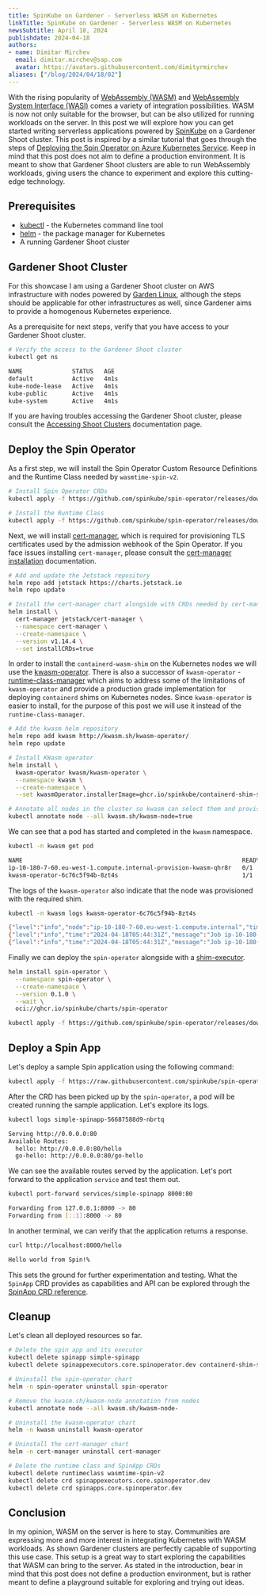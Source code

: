 ```yaml
---
title: SpinKube on Gardener - Serverless WASM on Kubernetes
linkTitle: SpinKube on Gardener - Serverless WASM on Kubernetes
newsSubtitle: April 18, 2024
publishdate: 2024-04-18
authors:
- name: Dimitar Mirchev
  email: dimitar.mirchev@sap.com
  avatar: https://avatars.githubusercontent.com/dimityrmirchev
aliases: ["/blog/2024/04/18/02"]
---
```


With the rising popularity of [WebAssembly (WASM)](https://webassembly.org/) and [WebAssembly System Interface (WASI)](https://wasi.dev/) comes a variety of integration possibilities. WASM is now not only suitable for the browser, but can be also utilized for running workloads on the server. In this post we will explore how you can get started writing serverless applications powered by [SpinKube](https://www.spinkube.dev/) on a Gardener Shoot cluster. This post is inspired by a similar tutorial that goes through the steps of [Deploying the Spin Operator on Azure Kubernetes Service](https://www.spinkube.dev/docs/spin-operator/tutorials/deploy-on-azure-kubernetes-service/). Keep in mind that this post does not aim to define a production environment. It is meant to show that Gardener Shoot clusters are able to run WebAssembly workloads, giving users the chance to experiment and explore this cutting-edge technology.

## Prerequisites

- [kubectl](https://kubernetes.io/docs/reference/kubectl/) - the Kubernetes command line tool
- [helm](https://helm.sh/) - the package manager for Kubernetes
- A running Gardener Shoot cluster

## Gardener Shoot Cluster

For this showcase I am using a Gardener Shoot cluster on AWS infrastructure with nodes powered by [Garden Linux](https://github.com/gardenlinux/gardenlinux), although the steps should be applicable for other infrastructures as well, since Gardener aims to provide a homogenous Kubernetes experience.

As a prerequisite for next steps, verify that you have access to your Gardener Shoot cluster.

```bash
# Verify the access to the Gardener Shoot cluster
kubectl get ns

NAME              STATUS   AGE
default           Active   4m1s
kube-node-lease   Active   4m1s
kube-public       Active   4m1s
kube-system       Active   4m1s
```

If you are having troubles accessing the Gardener Shoot cluster, please consult the [Accessing Shoot Clusters](https://gardener.cloud/docs/gardener/shoot_access/) documentation page.

## Deploy the Spin Operator

As a first step, we will install the Spin Operator Custom Resource Definitions and the Runtime Class needed by `wasmtime-spin-v2`.

```bash
# Install Spin Operator CRDs
kubectl apply -f https://github.com/spinkube/spin-operator/releases/download/v0.1.0/spin-operator.crds.yaml

# Install the Runtime Class
kubectl apply -f https://github.com/spinkube/spin-operator/releases/download/v0.1.0/spin-operator.runtime-class.yaml
```

Next, we will install [cert-manager](https://github.com/cert-manager/cert-manager), which is required for provisioning TLS certificates used by the admission webhook of the Spin Operator. If you face issues installing `cert-manager`, please consult the [cert-manager installation](https://cert-manager.io/docs/installation/helm/) documentation.

```bash
# Add and update the Jetstack repository
helm repo add jetstack https://charts.jetstack.io
helm repo update

# Install the cert-manager chart alongside with CRDs needed by cert-manager
helm install \
  cert-manager jetstack/cert-manager \
  --namespace cert-manager \
  --create-namespace \
  --version v1.14.4 \
  --set installCRDs=true
```

In order to install the `containerd-wasm-shim` on the Kubernetes nodes we will use the [kwasm-operator](https://kwasm.sh/). There is also a successor of `kwasm-operator` - [runtime-class-manager](https://github.com/spinkube/runtime-class-manager) which aims to address some of the limitations of `kwasm-operator` and provide a production grade implementation for deploying `containerd` shims on Kubernetes nodes. Since `kwasm-operator` is easier to install, for the purpose of this post we will use it instead of the `runtime-class-manager`.

```bash
# Add the kwasm helm repository
helm repo add kwasm http://kwasm.sh/kwasm-operator/
helm repo update

# Install KWasm operator
helm install \
  kwasm-operator kwasm/kwasm-operator \
  --namespace kwasm \
  --create-namespace \
  --set kwasmOperator.installerImage=ghcr.io/spinkube/containerd-shim-spin/node-installer:v0.13.1

# Annotate all nodes in the cluster so kwasm can select them and provision the required containerd shim
kubectl annotate node --all kwasm.sh/kwasm-node=true
```

We can see that a pod has started and completed in the `kwasm` namespace.

```bash
kubectl -n kwasm get pod

NAME                                                              READY   STATUS      RESTARTS   AGE
ip-10-180-7-60.eu-west-1.compute.internal-provision-kwasm-qhr8r   0/1     Completed   0          8s
kwasm-operator-6c76c5f94b-8zt4s                                   1/1     Running     0          15s
```

The logs of the `kwasm-operator` also indicate that the node was provisioned with the required shim.

```bash
kubectl -n kwasm logs kwasm-operator-6c76c5f94b-8zt4s

{"level":"info","node":"ip-10-180-7-60.eu-west-1.compute.internal","time":"2024-04-18T05:44:25Z","message":"Trying to Deploy on ip-10-180-7-60.eu-west-1.compute.internal"}
{"level":"info","time":"2024-04-18T05:44:31Z","message":"Job ip-10-180-7-60.eu-west-1.compute.internal-provision-kwasm is still Ongoing"}
{"level":"info","time":"2024-04-18T05:44:31Z","message":"Job ip-10-180-7-60.eu-west-1.compute.internal-provision-kwasm is Completed. Happy WASMing"}
```

Finally we can deploy the `spin-operator` alongside with a [shim-executor](https://www.spinkube.dev/docs/glossary/#spin-app-executor-crd).

```bash
helm install spin-operator \
  --namespace spin-operator \
  --create-namespace \
  --version 0.1.0 \
  --wait \
  oci://ghcr.io/spinkube/charts/spin-operator

kubectl apply -f https://github.com/spinkube/spin-operator/releases/download/v0.1.0/spin-operator.shim-executor.yaml
```

## Deploy a Spin App

Let's deploy a sample Spin application using the following command:

```bash
kubectl apply -f https://raw.githubusercontent.com/spinkube/spin-operator/main/config/samples/simple.yaml
```

After the CRD has been picked up by the `spin-operator`, a pod will be created running the sample application. Let's explore its logs.

```bash
kubectl logs simple-spinapp-56687588d9-nbrtq

Serving http://0.0.0.0:80
Available Routes:
  hello: http://0.0.0.0:80/hello
  go-hello: http://0.0.0.0:80/go-hello
```

We can see the available routes served by the application. Let's port forward to the application `service` and test them out.

```bash
kubectl port-forward services/simple-spinapp 8000:80

Forwarding from 127.0.0.1:8000 -> 80
Forwarding from [::1]:8000 -> 80
```

In another terminal, we can verify that the application returns a response.

```bash
curl http://localhost:8000/hello

Hello world from Spin!%
```

This sets the ground for further experimentation and testing. What the `SpinApp` CRD provides as capabilities and API can be explored through the [SpinApp CRD reference](https://www.spinkube.dev/docs/reference/spin-app/).

## Cleanup

Let's clean all deployed resources so far.

```bash
# Delete the spin app and its executor
kubectl delete spinapp simple-spinapp
kubectl delete spinappexecutors.core.spinoperator.dev containerd-shim-spin

# Uninstall the spin-operator chart
helm -n spin-operator uninstall spin-operator

# Remove the kwasm.sh/kwasm-node annotation from nodes
kubectl annotate node --all kwasm.sh/kwasm-node-

# Uninstall the kwasm-operator chart
helm -n kwasm uninstall kwasm-operator

# Uninstall the cert-manager chart
helm -n cert-manager uninstall cert-manager

# Delete the runtime class and SpinApp CRDs
kubectl delete runtimeclass wasmtime-spin-v2
kubectl delete crd spinappexecutors.core.spinoperator.dev
kubectl delete crd spinapps.core.spinoperator.dev
```

## Conclusion

In my opinion, WASM on the server is here to stay. Communities are expressing more and more interest in integrating Kubernetes with WASM workloads. As shown Gardener clusters are perfectly capable of supporting this use case. This setup is a great way to start exploring the capabilities that WASM can bring to the server. As stated in the introduction, bear in mind that this post does not define a production environment, but is rather meant to define a playground suitable for exploring and trying out ideas.
